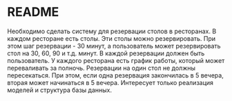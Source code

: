 # README

Необходимо сделать систему для резервации столов в ресторанах.
В каждом ресторане есть столы. Эти столы можно резервировать. 
При этом шаг резервации - 30 минут, а пользователь может резервировать стол на 30, 60, 90 и т.д. минут. 
В каждой резервации должен быть пользователь. 
У каждого ресторана есть график работы, который может переваливать за полночь.
Резервации на один стол не должны пересекаться. 
При этом, если одна резервация закончилась в 5 вечера, вторая может начинаться в 5 вечера.
Интересует только реализация моделей и структура базы данных.

